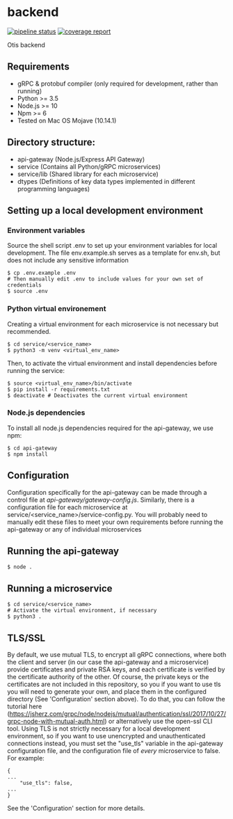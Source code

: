 # backend


[![pipeline status](https://gitlab.com/otis_team/backend/badges/master/pipeline.svg)](https://gitlab.com/otis_team/backend/-/commits/master)
[![coverage report](https://gitlab.com/otis_team/backend/badges/master/coverage.svg)](https://gitlab.com/otis_team/backend/-/commits/master)

Otis backend

## Requirements
- gRPC & protobuf compiler (only required for development, rather than running)
- Python >= 3.5
- Node.js >= 10
- Npm >= 6
- Tested on Mac OS Mojave (10.14.1)


## Directory structure:

- api-gateway (Node.js/Express API Gateway)
- service (Contains all Python/gRPC microservices)
- service/lib (Shared library for each microservice)
- dtypes (Definitions of key data types implemented in different programming languages)

## Setting up a local development environment


### Environment variables
Source the shell script .env to set up your environment variables for local development.
The file env.example.sh serves as a template for env.sh, but does not include any sensitive information

```shell script
$ cp .env.example .env 
# Then manually edit .env to include values for your own set of credentials
$ source .env
```

### Python virtual environement
Creating a virtual environment for each microservice is not necessary but recommended.
```shell script
$ cd service/<service_name>
$ python3 -m venv <virtual_env_name>
```
Then, to activate the virtual environment and install dependencies before running the service:
```shell script
$ source <virtual_env_name>/bin/activate
$ pip install -r requirements.txt
$ deactivate # Deactivates the current virtual environment
```

### Node.js dependencies
To install all node.js dependencies required for the api-gateway, we use
npm:

```shell script
$ cd api-gateway
$ npm install
```



## Configuration
Configuration specifically for the api-gateway can be made through
a control file at *api-gateway/gateway-config.js*. Similarly, there is a configuration file
for each microservice at service/<service_name>/service-config.py.
You will probably need to manually edit these files to meet your own requirements
before running the api-gateway or any of individual microservices

## Running the api-gateway

```shell script
$ node .
```

## Running a microservice

```shell script
$ cd service/<service_name>
# Activate the virtual environment, if necessary
$ python3 .
```

## TLS/SSL
By default, we use mutual TLS, to encrypt all gRPC connections, where both the client and server (in our case the api-gateway and a microservice)
provide certificates and private RSA keys, and each certificate is verified by the certificate authority of the other. Of course, the private keys or the certificates 
are not included in this repository, so you if you want to use tls you will need to generate your own, and place them in the configured directory (See 'Configuration' section above).
To do that, you can follow the tutorial here (https://jsherz.com/grpc/node/nodejs/mutual/authentication/ssl/2017/10/27/grpc-node-with-mutual-auth.html)
or alternatively use the open-ssl CLI tool. Using TLS is not strictly necessary for a local development environment, so if you want to use unencrypted and unauthenticated 
connections instead, you must set the "use_tls" variable in the api-gateway configuration file, and the configuration file of *every* microservice to false.
For example:
```
{
...
    "use_tls": false,
...
}
```
See the 'Configuration' section for more details.